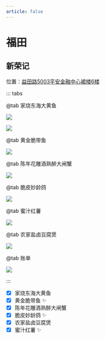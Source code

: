 ```yaml
---
article: false
---
```


# 福田

## 新荣记

<i class="fa-solid fa-location-dot"></i> 位置：<a href="https://ditu.amap.com/place/B0FFJK2NPE" target="_blank">益田路5003平安金融中心裙楼6楼</a>

::: tabs

@tab 家烧东海大黄鱼

![](https://img.sherry4869.com/blog/life/food/china/guangdong/shenzhen/ft/xrj/1.jpg)

![](https://img.sherry4869.com/blog/life/food/china/guangdong/shenzhen/ft/xrj/2.jpg)

@tab 黄金脆带鱼

![](https://img.sherry4869.com/blog/life/food/china/guangdong/shenzhen/ft/xrj/3.jpg)

@tab 陈年花雕酒熟醉大闸蟹

![](https://img.sherry4869.com/blog/life/food/china/guangdong/shenzhen/ft/xrj/4.jpg)

@tab 脆皮妙龄鸽

![](https://img.sherry4869.com/blog/life/food/china/guangdong/shenzhen/ft/xrj/6.jpg)

@tab 蜜汁红薯

![](https://img.sherry4869.com/blog/life/food/china/guangdong/shenzhen/ft/xrj/5.jpg)

@tab 农家盐卤豆腐煲

![](https://img.sherry4869.com/blog/life/food/china/guangdong/shenzhen/ft/xrj/7.jpg)

@tab 账单

![](https://img.sherry4869.com/blog/life/food/china/guangdong/shenzhen/ft/xrj/8.jpg)

:::

- [x] 家烧东海大黄鱼
- [x] 黄金脆带鱼 ✨
- [x] 陈年花雕酒熟醉大闸蟹
- [x] 脆皮妙龄鸽 ✨
- [x] 农家盐卤豆腐煲
- [x] 蜜汁红薯 ✨